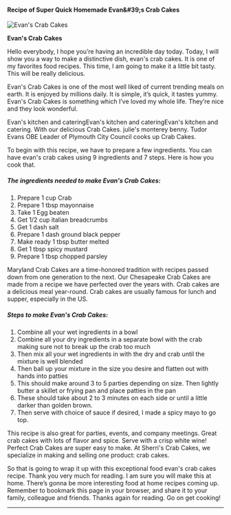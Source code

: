             

#### Recipe of Super Quick Homemade Evan&amp;#39;s Crab Cakes

![Evan's Crab Cakes](https://img-global.cpcdn.com/recipes/5323362894610432/751x532cq70/evans-crab-cakes-recipe-main-photo.jpg)

**Evan's Crab Cakes**

Hello everybody, I hope you’re having an incredible day today. Today, I will show you a way to make a distinctive dish, evan's crab cakes. It is one of my favorites food recipes. This time, I am going to make it a little bit tasty. This will be really delicious.

Evan's Crab Cakes is one of the most well liked of current trending meals on earth. It is enjoyed by millions daily. It is simple, it’s quick, it tastes yummy. Evan's Crab Cakes is something which I’ve loved my whole life. They’re nice and they look wonderful.

Evan's kitchen and cateringEvan's kitchen and cateringEvan's kitchen and catering. With our delicious Crab Cakes. julie's monterey benny. Tudor Evans OBE Leader of Plymouth City Council cooks up Crab Cakes.

To begin with this recipe, we have to prepare a few ingredients. You can have evan's crab cakes using 9 ingredients and 7 steps. Here is how you cook that.

##### The ingredients needed to make Evan's Crab Cakes:

1.  Prepare 1 cup Crab
2.  Prepare 1 tbsp mayonnaise
3.  Take 1 Egg beaten
4.  Get 1/2 cup italian breadcrumbs
5.  Get 1 dash salt
6.  Prepare 1 dash ground black pepper
7.  Make ready 1 tbsp butter melted
8.  Get 1 tbsp spicy mustard
9.  Prepare 1 tbsp chopped parsley

Maryland Crab Cakes are a time-honored tradition with recipes passed down from one generation to the next. Our Chesapeake Crab Cakes are made from a recipe we have perfected over the years with. Crab cakes are a delicious meal year-round. Crab cakes are usually famous for lunch and supper, especially in the US.

##### Steps to make Evan's Crab Cakes:

1.  Combine all your wet ingredients in a bowl
2.  Combine all your dry ingredients in a separate bowl with the crab making sure not to break up the crab too much
3.  Then mix all your wet ingredients in with the dry and crab until the mixture is well blended
4.  Then ball up your mixture in the size you desire and flatten out with hands into patties
5.  This should make around 3 to 5 parties depending on size. Then lightly butter a skillet or frying pan and place patties in the pan
6.  These should take about 2 to 3 minutes on each side or until a little darker than golden brown.
7.  Then serve with choice of sauce if desired, I made a spicy mayo to go top.

This recipe is also great for parties, events, and company meetings. Great crab cakes with lots of flavor and spice. Serve with a crisp white wine! Perfect Crab Cakes are super easy to make. At Sherri's Crab Cakes, we specialize in making and selling one product: crab cakes.

So that is going to wrap it up with this exceptional food evan's crab cakes recipe. Thank you very much for reading. I am sure you will make this at home. There’s gonna be more interesting food at home recipes coming up. Remember to bookmark this page in your browser, and share it to your family, colleague and friends. Thanks again for reading. Go on get cooking!

* * *
